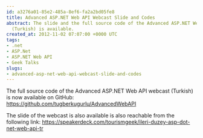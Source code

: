 ```yaml
---
id: a3276a01-85e2-485a-8ef6-fa2a2bd05fe8
title: Advanced ASP.NET Web API Webcast Slide and Codes
abstract: The slide and the full source code of the Advanced ASP.NET Web API webcast
  (Turkish) is available.
created_at: 2012-11-02 07:07:00 +0000 UTC
tags:
- .net
- ASP.Net
- ASP.NET Web API
- Geek Talks
slugs:
- advanced-asp-net-web-api-webcast-slide-and-codes
---
```


<p>The full source code of the Advanced ASP.NET Web API webcast (Turkish) is now available on GitHub: <a href="https://github.com/tugberkugurlu/AdvancedWebAPI">https://github.com/tugberkugurlu/AdvancedWebAPI</a></p>
<p>The slide of the webcast is also available is also reachable from the following link: <a href="https://speakerdeck.com/tourismgeek/ileri-duzey-asp-dot-net-web-api-tr">https://speakerdeck.com/tourismgeek/ileri-duzey-asp-dot-net-web-api-tr</a></p>
<script class="speakerdeck-embed" data-id="509388720147e80002003724" data-ratio="1.7777777777777777" src="//speakerdeck.com/assets/embed.js"></script>
